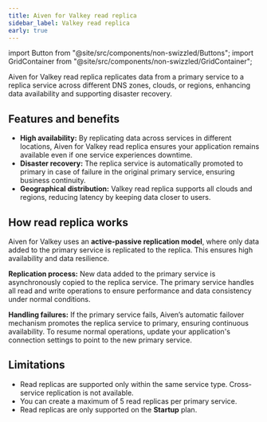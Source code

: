 ```yaml
---
title: Aiven for Valkey read replica
sidebar_label: Valkey read replica
early: true
---
```


import Button from "@site/src/components/non-swizzled/Buttons";
import GridContainer from "@site/src/components/non-swizzled/GridContainer";

Aiven for Valkey read replica replicates data from a primary service to a replica service across different DNS zones, clouds, or regions, enhancing data availability and supporting disaster recovery.

## Features and benefits

- **High availability:** By replicating data across services in different locations,
  Aiven for Valkey read replica ensures your application remains available even if one
  service experiences downtime.
- **Disaster recovery:** The replica service is automatically promoted to primary in
  case of failure in the original primary service, ensuring business continuity.
- **Geographical distribution:** Valkey read replica supports all clouds and regions,
  reducing latency by keeping data closer to users.

## How read replica works

Aiven for Valkey uses an **active-passive replication model**, where only data added to
the primary service is replicated to the replica. This ensures high availability and
data resilience.

**Replication process:**
New data added to the primary service is asynchronously copied to the replica service.
The primary service handles all read and write operations to ensure performance and
data consistency under normal conditions.

**Handling failures:**
 If the primary service fails, Aiven’s automatic failover mechanism promotes the
 replica service to primary, ensuring continuous availability. To resume normal
 operations, update your application's connection settings to point to the new
 primary service.

## Limitations

- Read replicas are supported only within the same service type. Cross-service
  replication is not available.
- You can create a maximum of 5 read replicas per primary service.
- Read replicas are only supported on the **Startup** plan.
